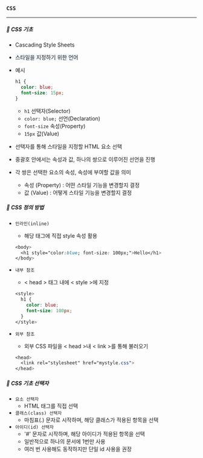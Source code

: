 ### `CSS`

***

##### 📝 CSS 기초

- Cascading Style Sheets

- <span style='background-color: #f1f8ff'>스타일을 지정하기 위한 언어</span>

- 예시

  ```css
  h1 {
    color: blue;
    font-size: 15px;
  }
  ```

  - `h1` 선택자(Selector)
  - `color: blue;` 선언(Declaration)
  - `font-size` 속성(Property)
  - `15px` 값(Value)

- 선택자를 통해 스타일을 지정할 HTML 요소 선택

- 중괄호 안에서는 속성과 값, 하나의 쌍으로 이루어진 선언을 진행

- 각 쌍은 선택한 요소의 속성, 속성에 부여할 값을 의미

  - 속성 (Property) : 어떤 스타일 기능을 변경할지 결정
  - 값 (Value) : 어떻게 스타일 기능을 변경할지 결정







##### 📝 CSS 정의 방법

- `인라인(inline)`

  - 해당 태그에 직접 style 속성 활용

  ```css
  <body>
  	<h1 style="color:blue; font-size: 100px;">Hello</h1>
  </body>
  ```

- `내부 참조`

  - < head > 태그 내에 < style >에 지정

  ```css
  <style>
    h1 {
      color: blue;
      font-size: 100px;
    }
  </style>
  ```

- `외부 참조`

  - 외부 CSS 파일을 < head >내 < link >를 통해 불러오기

  ```css
  <head>
  	<link rel="stylesheet" href="mystyle.css">
  </head>
  ```

  





##### 📝 CSS 기초 선택자

- `요소 선택자`
  - HTML 태그를 직접 선택
- `클래스(class) 선택자`
  - 마침표(.) 문자로 시작하며, 해당 클래스가 적용된 항목을 선택
- `아이디(id) 선택자`
  - '#' 문자로 시작하며, 해당 아이디가 적용된 항목을 선택
  - 일반적으로 하나의 문서에 1번만 사용
  - 여러 번 사용해도 동작하지만 단일 id 사용을 권장

